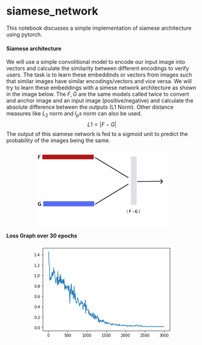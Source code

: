 # siamese_network
This notebook discusses a simple implementation of siamese architecture using pytorch.

#### Siamese architecture
We will use a simple convolitional model to encode our input image into vectors and calculate the similarity between different encodings to verify users. The task is to learn these embeddinds or vectors from images such that similar images have similar encodings/vectors and vice versa. We will try to learn these embeddings with a simese network architecture as shown in the image below. The $F,G$ are the same models called twice to convert and anchor image and an input image (positive/negative) and calculate the absolute difference between the outputs (L1 Norm). Other distance measures like $L_2$ norm and $l_ps$ norm can also be used.
$$ L1 = |F-G|$$
The output of this siamese network is fed to a sigmoid unit to predict the probability of the images being the same.
<p align="center"><img src="images/model.png" height="200px" align="center"></p>

#### Loss Graph over 30 epochs
<p align="center"><img src="images/Unknown-10.png" align="center" bgcolor="white"></p>
